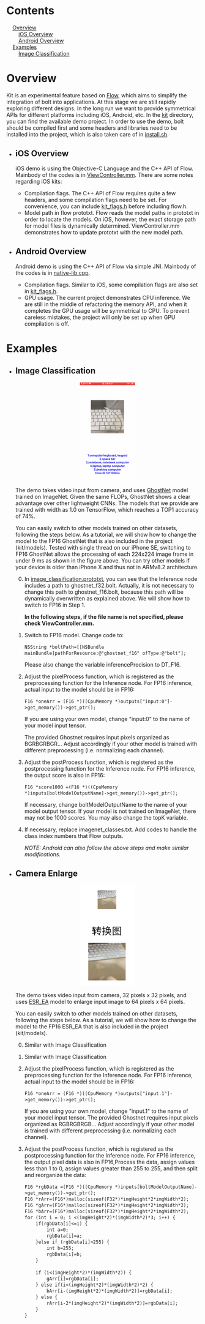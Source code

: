# Contents
&nbsp;&nbsp;&nbsp;&nbsp;[Overview](#overview)  
&nbsp;&nbsp;&nbsp;&nbsp;&nbsp;&nbsp;&nbsp;&nbsp;[iOS Overview](#ios-overview)  
&nbsp;&nbsp;&nbsp;&nbsp;&nbsp;&nbsp;&nbsp;&nbsp;[Android Overview](#android-overview)  
&nbsp;&nbsp;&nbsp;&nbsp;[Examples](#examples)  
&nbsp;&nbsp;&nbsp;&nbsp;&nbsp;&nbsp;&nbsp;&nbsp;[Image Classification](#image-classification)  

# Overview

Kit is an experimental feature based on [Flow](DEVELOPER.md), which aims to simplify the integration of bolt into applications.
At this stage we are still rapidly exploring different designs. In the long run we want to provide symmetrical APIs for different platforms including iOS, Android, etc.
In the [kit](../kit) directory, you can find the available demo project. In order to use the demo, bolt should be compiled first and some headers and libraries need to be installed into the project, which is also taken care of in [install.sh](../install.sh).

- ## iOS Overview

  iOS demo is using the Objective-C Language and the C++ API of Flow. Mainbody of the codes is in [ViewController.mm](../kit/iOS/ImageClassification/ImageClassification/ViewController.mm). There are some notes regarding iOS kits:

  - Compilation flags. The C++ API of Flow requires quite a few headers, and some compilation flags need to be set. For convenience, you can include [kit_flags.h](../kit/iOS/image_classification/ImageClassificationDemo/libbolt/headers/kit_flags.h) before including flow.h.
  - Model path in flow prototxt. Flow reads the model paths in prototxt in order to locate the models. On iOS, however, the exact storage path for model files is dynamically determined. ViewController.mm demonstrates how to update prototxt with the new model path.

- ## Android Overview

  Android demo is using the C++ API of Flow via simple JNI. Mainbody of the codes is in [native-lib.cpp](../kit/Android/ImageClassification/app/src/main/cpp/native-lib.cpp).
  
  - Compilation flags. Similar to iOS, some compilation flags are also set in [kit_flags.h](../kit/Android/ImageClassification/app/src/main/cpp/libbolt/headers/kit_flags.h).
  - GPU usage. The current project demonstrates CPU inference. We are still in the middle of refactoring the memory API, and when it completes the GPU usage will be symmetrical to CPU. To prevent careless mistakes, the project will only be set up when GPU compilation is off.

# Examples

- ## Image Classification

  <div align=center><img src="images/ImageClassification.PNG" width = 30% height = 30% /></div>

  The demo takes video input from camera, and uses [GhostNet](https://github.com/huawei-noah/ghostnet) model trained on ImageNet. Given the same FLOPs, GhostNet shows a clear advantage over other lightweight CNNs. The models that we provide are trained with width as 1.0 on TensorFlow, which reaches a TOP1 accuracy of 74%.

  You can easily switch to other models trained on other datasets, following the steps below. As a tutorial, we will show how to change the model to the FP16 GhostNet that is also included in the project (kit/models). Tested with single thread on our iPhone SE, switching to FP16 GhostNet allows the processing of each 224x224 image frame in under 9 ms as shown in the figure above. You can try other models if your device is older than iPhone X and thus not in ARMv8.2 architecture.

  0. In [image_classification.prototxt](../kit/iOS/ImageClassification/ImageClassification/libbolt/image_classification.prototxt), you can see that the Inference node includes a path to ghostnet_f32.bolt. Actually, it is not necessary to change this path to ghostnet_f16.bolt, because this path will be dynamically overwritten as explained above. We will show how to switch to FP16 in Step 1.

        **In the following steps, if the file name is not specified, please check ViewController.mm.**

  1. Switch to FP16 model. Change code to:

      ```
      NSString *boltPath=[[NSBundle mainBundle]pathForResource:@"ghostnet_f16" ofType:@"bolt"];
      ```
    
      Please also change the variable inferencePrecision to DT_F16.

  2. Adjust the pixelProcess function, which is registered as the preprocessing function for the Inference node. For FP16 inference, actual input to the model should be in FP16:

      ```
      F16 *oneArr = (F16 *)((CpuMemory *)outputs["input:0"]->get_memory())->get_ptr();
      ```

      If you are using your own model, change "input:0" to the name of your model input tensor.

      The provided Ghostnet requires input pixels organized as BGRBGRBGR... Adjust accordingly if your other model is trained with different preprocessing (i.e. normalizing each channel).

  3. Adjust the postProcess function, which is registered as the postprocessing function for the Inference node. For FP16 inference, the output score is also in FP16:

      ```
      F16 *score1000 =(F16 *)((CpuMemory *)inputs[boltModelOutputName]->get_memory())->get_ptr();
      ```

      If necessary, change boltModelOutputName to the name of your model output tensor. If your model is not trained on ImageNet, there may not be 1000 scores. You may also change the topK variable.

  4. If necessary, replace imagenet_classes.txt. Add codes to handle the class index numbers that Flow outputs.

        *NOTE: Android can also follow the above steps and make similar modifications.*

- ## Camera Enlarge

  <div align=center><img src="images/CameraEnlarge.PNG" width = 30% height = 30% /></div>

  The demo takes video input from camera, 32 pixels x 32 pixels, and uses [ESR_EA](https://github.com/huawei-noah/vega/blob/master/docs/en/algorithms/esr_ea.md) model to enlarge input image to 64 pixels x 64 pixels.

  You can easily switch to other models trained on other datasets, following the steps below. As a tutorial, we will show how to change the model to the FP16 ESR_EA that is also included in the project (kit/models).

  0. Similar with Image Classification

  1. Similar with Image Classification
  2. Adjust the pixelProcess function, which is registered as the preprocessing function for the Inference node. For FP16 inference, actual input to the model should be in FP16:

     ```
     F16 *oneArr = (F16 *)((CpuMemory *)outputs["input.1"]->get_memory())->get_ptr();
     ```

     If you are using your own model, change "input.1" to the name of your model input tensor.
     The provided Ghostnet requires input pixels organized as RGBRGBRGB... Adjust accordingly if your other model is trained with different preprocessing (i.e. normalizing each channel).
     
  3. Adjust the postProcess function, which is registered as the postprocessing function for the Inference node. For FP16 inference, the output pixel data is also in FP16,Process the data, assign values ​​less than 1 to 0, assign values ​​greater than 255 to 255, and then split and reorganize the data:

     ```
     F16 *rgbData =(F16 *)((CpuMemory *)inputs[boltModelOutputName]->get_memory())->get_ptr();
     F16 *rArr=(F16*)malloc(sizeof(F32*)*imgHeight*2*imgWidth*2);
     F16 *gArr=(F16*)malloc(sizeof(F32*)*imgHeight*2*imgWidth*2);
     F16 *bArr=(F16*)malloc(sizeof(F32*)*imgHeight*2*imgWidth*2);
     for (int i = 0; i <(imgHeight*2)*(imgWidth*2)*3; i++) {
         if(rgbData[i]<=1) {
             int a=0;
             rgbData[i]=a;
         }else if (rgbData[i]>255) {
             int b=255;
             rgbData[i]=b;
         }
    
         if (i<(imgHeight*2)*(imgWidth*2)) {
             gArr[i]=rgbData[i];
         } else if(i<(imgHeight*2)*(imgWidth*2)*2) {
             bArr[i-(imgHeight*2)*(imgWidth*2)]=rgbData[i];
         } else {
             rArr[i-2*(imgHeight*2)*(imgWidth*2)]=rgbData[i];
         }
     }
     ``` 
